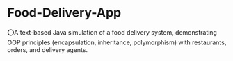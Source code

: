 # Food-Delivery-App
⭕️A text-based Java simulation of a food delivery system, demonstrating OOP principles (encapsulation, inheritance, polymorphism) with restaurants, orders, and delivery agents.
